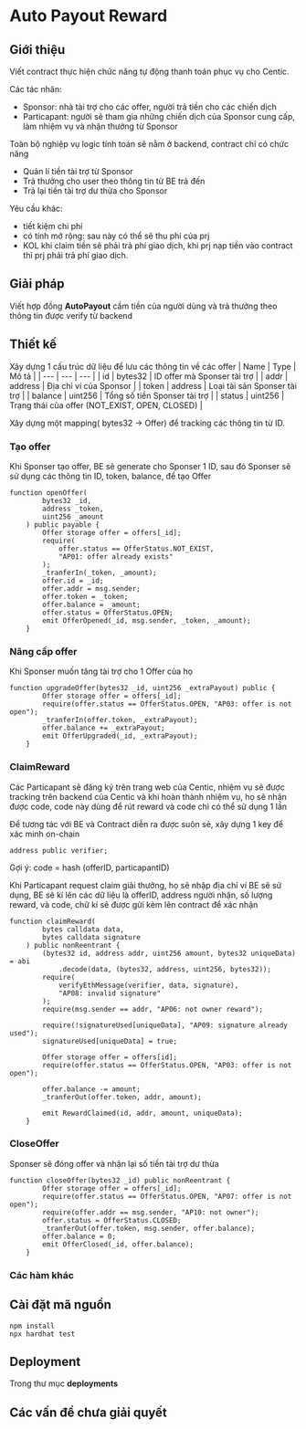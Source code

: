 # Auto Payout Reward

## Giới thiệu

Viết contract thực hiện chức năng tự động thanh toán phục vụ cho Centic.

Các tác nhân:

- Sponsor: nhà tài trợ cho các offer, người trả tiền cho các chiến dịch
- Particapant: người sẽ tham gia những chiến dịch của Sponsor cung cấp, làm nhiệm vụ và nhận thưởng từ Sponsor

Toàn bộ nghiệp vụ logic tính toán sẽ nằm ở backend, contract chỉ có chức năng

- Quản lí tiền tài trợ từ Sponsor
- Trả thưởng cho user theo thông tin từ BE trả đến
- Trả lại tiền tài trợ dư thừa cho Sponsor

Yêu cầu khác:

- tiết kiệm chi phí
- có tính mở rộng: sau này có thể sẽ thu phí của prj
- KOL khi claim tiền sẽ phải trả phí giao dịch, khi prj nạp tiền vào contract thì prj phải trả phí giao dịch.

## Giải pháp

Viết hợp đồng **AutoPayout** cầm tiền của người dùng và trả thưởng theo thông tin được verify từ backend

## Thiết kế

Xây dựng 1 cấu trúc dữ liệu để lưu các thông tin về các offer
| Name | Type | Mô tả |
| --- | --- | --- |
| id | bytes32 | ID offer mà Sponser tài trợ |
| addr | address | Địa chỉ ví của Sponsor |
| token | address | Loại tài sản Sponser tài trợ |
| balance | uint256 | Tổng số tiền Sponser tài trợ |
| status | uint256 | Trạng thái của offer (NOT_EXIST, OPEN, CLOSED) |

Xây dựng một mapping( bytes32 -> Offer) để tracking các thông tin từ ID.

### Tạo offer

Khi Sponser tạo offer, BE sẽ generate cho Sponser 1 ID, sau đó Sponser sẽ sử dụng các thông tin ID, token, balance, để tạo Offer

```solidity
function openOffer(
        bytes32 _id,
        address _token,
        uint256 _amount
    ) public payable {
        Offer storage offer = offers[_id];
        require(
            offer.status == OfferStatus.NOT_EXIST,
            "AP01: offer already exists"
        );
        _tranferIn(_token, _amount);
        offer.id = _id;
        offer.addr = msg.sender;
        offer.token = _token;
        offer.balance = _amount;
        offer.status = OfferStatus.OPEN;
        emit OfferOpened(_id, msg.sender, _token, _amount);
    }
```

### Nâng cấp offer

Khi Sponser muốn tăng tài trợ cho 1 Offer của họ

```solidity
function upgradeOffer(bytes32 _id, uint256 _extraPayout) public {
        Offer storage offer = offers[_id];
        require(offer.status == OfferStatus.OPEN, "AP03: offer is not open");
        _tranferIn(offer.token, _extraPayout);
        offer.balance += _extraPayout;
        emit OfferUpgraded(_id, _extraPayout);
    }
```

### ClaimReward

Các Particapant sẽ đăng ký trên trang web của Centic, nhiệm vụ sẽ được tracking trên backend của Centic và khi hoàn thành nhiệm vụ, họ sẽ nhận được code, code này dùng để rút reward và code chỉ có thể sử dụng 1 lần

Để tương tác với BE và Contract diễn ra được suôn sẻ, xây dựng 1 key để xác minh on-chain

```solidity
address public verifier;
```

Gợi ý: code = hash (offerID, particapantID)

Khi Particapant request claim giải thưởng, họ sẽ nhập địa chỉ ví
BE sẽ sử dụng, BE sẽ kí lên các dữ liệu là offerID, address người nhận, số lượng reward, và code, chữ kí sẽ được gửi kèm lên contract để xác nhận

```solidity
function claimReward(
        bytes calldata data,
        bytes calldata signature
    ) public nonReentrant {
        (bytes32 id, address addr, uint256 amount, bytes32 uniqueData) = abi
            .decode(data, (bytes32, address, uint256, bytes32));
        require(
            verifyEthMessage(verifier, data, signature),
            "AP08: invalid signature"
        );
        require(msg.sender == addr, "AP06: not owner reward");

        require(!signatureUsed[uniqueData], "AP09: signature already used");
        signatureUsed[uniqueData] = true;

        Offer storage offer = offers[id];
        require(offer.status == OfferStatus.OPEN, "AP03: offer is not open");

        offer.balance -= amount;
        _tranferOut(offer.token, addr, amount);

        emit RewardClaimed(id, addr, amount, uniqueData);
    }
```

### CloseOffer

Sponser sẽ đóng offer và nhận lại số tiền tài trợ dư thừa

```Solidity
function closeOffer(bytes32 _id) public nonReentrant {
        Offer storage offer = offers[_id];
        require(offer.status == OfferStatus.OPEN, "AP07: offer is not open");
        require(offer.addr == msg.sender, "AP10: not owner");
        offer.status = OfferStatus.CLOSED;
        _tranferOut(offer.token, msg.sender, offer.balance);
        offer.balance = 0;
        emit OfferClosed(_id, offer.balance);
    }
```

### Các hàm khác

## Cài đặt mã nguồn

```shell
npm install
npx hardhat test
```

## Deployment

Trong thư mục **deployments**

## Các vấn đề chưa giải quyết
